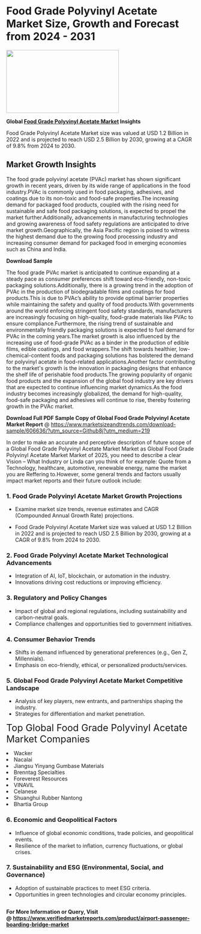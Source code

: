 <H1>Food Grade Polyvinyl Acetate Market Size, Growth and Forecast from 2024 - 2031</H1><img class="aligncenter size-medium wp-image-584254" src="https://thirdeyenews.in/wp-content/uploads/2024/09/Global-Market-Research-300x168.jpeg" alt="" width="300" height="168" /><p><strong>Global&nbsp;<a href="https://www.marketsizeandtrends.com/download-sample/606636/?utm_source=Github8j?utm_medium=219">Food Grade Polyvinyl Acetate Market</a> Insights</strong></p><p>Food Grade Polyvinyl Acetate Market size was valued at USD 1.2 Billion in 2022 and is projected to reach USD 2.5 Billion by 2030, growing at a CAGR of 9.8% from 2024 to 2030.</p><p><h2>Market Growth Insights</h2> <p>The food grade polyvinyl acetate (PVAc) market has shown significant growth in recent years, driven by its wide range of applications in the food industry.PVAc is commonly used in food packaging, adhesives, and coatings due to its non-toxic and food-safe properties.The increasing demand for packaged food products, coupled with the rising need for sustainable and safe food packaging solutions, is expected to propel the market further.Additionally, advancements in manufacturing technologies and growing awareness of food safety regulations are anticipated to drive market growth.Geographically, the Asia Pacific region is poised to witness the highest demand due to the growing food processing industry and increasing consumer demand for packaged food in emerging economies such as China and India.</p> <p><strong>Download Sample</strong></p> <p>The food grade PVAc market is anticipated to continue expanding at a steady pace as consumer preferences shift toward eco-friendly, non-toxic packaging solutions.Additionally, there is a growing trend in the adoption of PVAc in the production of biodegradable films and coatings for food products.This is due to PVAc’s ability to provide optimal barrier properties while maintaining the safety and quality of food products.With governments around the world enforcing stringent food safety standards, manufacturers are increasingly focusing on high-quality, food-grade materials like PVAc to ensure compliance.Furthermore, the rising trend of sustainable and environmentally friendly packaging solutions is expected to fuel demand for PVAc in the coming years.The market growth is also influenced by the increasing use of food-grade PVAc as a binder in the production of edible films, edible coatings, and food wrappers.The shift towards healthier, low-chemical-content foods and packaging solutions has bolstered the demand for polyvinyl acetate in food-related applications.Another factor contributing to the market's growth is the innovation in packaging designs that enhance the shelf life of perishable food products.The growing popularity of organic food products and the expansion of the global food industry are key drivers that are expected to continue influencing market dynamics.As the food industry becomes increasingly globalized, the demand for high-quality, food-safe packaging and adhesives will continue to rise, thereby fostering growth in the PVAc market.<p><span class=""><strong>Download Full PDF Sample Copy of Global Food Grade Polyvinyl Acetate Market Report</strong> @ <a href="https://www.marketsizeandtrends.com/download-sample/606636/?utm_source=Github8j?utm_medium=219" target="_blank">https://www.marketsizeandtrends.com/download-sample/606636/?utm_source=Github8j?utm_medium=219</a></span></p><p>In order to make an accurate and perceptive description of future scope of a Global&nbsp;Food Grade Polyvinyl Acetate Market Market as Global&nbsp;Food Grade Polyvinyl Acetate Market Market of 2025, you need to describe a clear Vision &ndash; What Industry or Linda can you think of for example: Quote from a Technology, healthcare, automotive, renewable energy, name the market you are Reffering to.However, some general trends and factors usually impact market reports and their future outlook include:</p><h3>1.&nbsp;<strong>Food Grade Polyvinyl Acetate Market Growth Projections</strong></h3><ul><li>Examine market size trends, revenue estimates and CAGR (Compounded Annual Growth Rate) projections.</li><li><p>Food Grade Polyvinyl Acetate Market size was valued at USD 1.2 Billion in 2022 and is projected to reach USD 2.5 Billion by 2030, growing at a CAGR of 9.8% from 2024 to 2030.</p></li></ul><h3>2.&nbsp;<strong>Food Grade Polyvinyl Acetate Market Technological Advancements</strong></h3><ul><li>Integration of AI, IoT, blockchain, or automation in the industry.</li><li>Innovations driving cost reductions or improving efficiency.</li></ul><h3>3.&nbsp;<strong>Regulatory and Policy Changes</strong></h3><ul><li>Impact of global and regional regulations, including sustainability and carbon-neutral goals.</li><li>Compliance challenges and opportunities tied to government initiatives.</li></ul><h3>4.&nbsp;<strong>Consumer Behavior Trends</strong></h3><ul><li>Shifts in demand influenced by generational preferences (e.g., Gen Z, Millennials).</li><li>Emphasis on eco-friendly, ethical, or personalized products/services.</li></ul><h3>5.&nbsp;<strong>Global Food Grade Polyvinyl Acetate Market Competitive Landscape</strong></h3><ul><li>Analysis of key players, new entrants, and partnerships shaping the industry.</li><li>Strategies for differentiation and market penetration.</li></ul><p data-pm-slice="1 1 []"><span style="color: inherit; font-family: inherit; font-size: 25px;">Top Global Food Grade Polyvinyl Acetate Market Companies</span></p><div class="" data-test-id=""><p><li>Wacker</li><li> Nacalai</li><li> Jiangsu Yinyang Gumbase Materials</li><li> Brenntag Specialties</li><li> Foreverest Resources</li><li> VINAVIL</li><li> Celanese</li><li> Shuanghui Rubber Nantong</li><li> Bhartia Group</li></p></div><h3>6.&nbsp;<strong>Economic and Geopolitical Factors</strong></h3><ul><li>Influence of global economic conditions, trade policies, and geopolitical events.</li><li>Resilience of the market to inflation, currency fluctuations, or global crises.</li></ul><h3>7.&nbsp;<strong>Sustainability and ESG (Environmental, Social, and Governance)</strong></h3><ul><li>Adoption of sustainable practices to meet ESG criteria.</li><li>Opportunities in green technologies and circular economy principles.</li></ul><h2><strong style="font-size: 14px;">For More Information or Query, Visit @&nbsp;</strong><a style="background-color: #ffffff; font-size: 14px;" href="https://www.marketsizeandtrends.com/report/food-grade-polyvinyl-acetate-market/" target="_blank">https://www.verifiedmarketreports.com/product/airport-passenger-boarding-bridge-market</a></h2>
